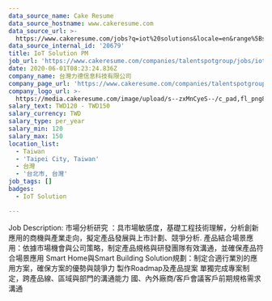 ```yaml
---
data_source_name: Cake Resume
data_source_hostname: www.cakeresume.com
data_source_url: >-
  https://www.cakeresume.com/jobs?q=iot%20solutions&locale=en&range%5Bsalary_range%5D%5Bmin%5D=1000000
data_source_internal_id: '20679'
title: IoT Solution PM
job_url: 'https://www.cakeresume.com/companies/talentspotgroup/jobs/iot-solution-pm'
date: 2020-06-01T08:23:24.836Z
company_name: 台灣力德信息科技有限公司
company_page_url: 'https://www.cakeresume.com/companies/talentspotgroup'
company_logo_url: >-
  https://media.cakeresume.com/image/upload/s--zxMnCyeS--/c_pad,fl_png8,h_200,w_200/v1589507563/pr38rczvcpquwh7o4yeu.png
salary_text: TWD120 - TWD150
salary_currency: TWD
salary_type: per_year
salary_min: 120
salary_max: 150
location_list:
  - Taiwan
  - 'Taipei City, Taiwan'
  - 台灣
  - '台北市, 台灣'
job_tags: []
badges:
  - IoT Solution

---
```


Job Description: 市場分析研究 ：具市場敏感度，基礎工程技術理解，分析創新應用的商機與產業走向，擬定產品發展與上市計劃、競爭分析. 產品結合場景應用：依據市場機會與公司策略，制定產品規格與研發團隊有效溝通，並確保產品符合場景應用 Smart Home與Smart Building Solution規劃：制定合適行業別的應用方案，確保方案的優勢與競爭力 製作Roadmap及產品提案 單獨完成專案制定，跨產品線、區域與部門的溝通能力 國、內外廠商/客戶會議客戶前期規格需求溝通